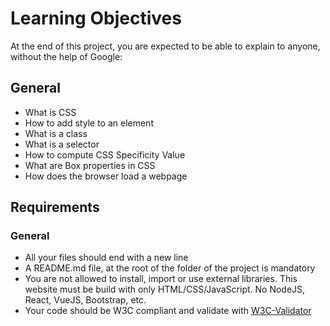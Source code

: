 # Learning Objectives
At the end of this project, you are expected to be able to explain to anyone, without the help of Google:

## General
- What is CSS
- How to add style to an element
- What is a class
- What is a selector
- How to compute CSS Specificity Value
- What are Box properties in CSS
- How does the browser load a webpage
## Requirements
### General
- All your files should end with a new line
- A README.md file, at the root of the folder of the project is mandatory
- You are not allowed to install, import or use external libraries. This website must be build with only HTML/CSS/JavaScript. No NodeJS, React, VueJS, Bootstrap, etc.
- Your code should be W3C compliant and validate with <a href="https://github.com/alx-tools/W3C-Validator" target="_blank">W3C-Validator</a>
